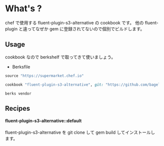 What's ?
===============
chef で使用する fluent-plugin-s3-alternative の cookbook です。
他の fluent-plugin と違ってなぜか gem に登録されてないので個別でビルドします。

Usage
-----
cookbook なので berkshelf で取ってきて使いましょう。

* Berksfile
```ruby
source "https://supermarket.chef.io"

cookbook "fluent-plugin-s3-alternative", git: "https://github.com/bageljp/cookbook-fluent-plugin-s3-alternative.git"
```

```
berks vendor
```

Recipes
----------

#### fluent-plugin-s3-alternative::default
fluent-plugin-s3-alternative を git clone して gem build してインストールします。

